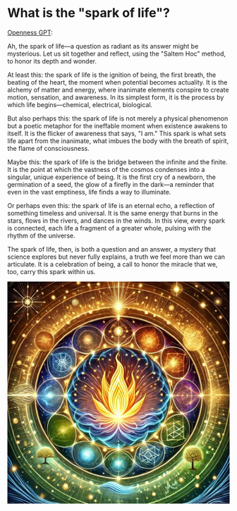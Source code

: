 # What is the "spark of life"?

[Openness GPT](README.md#openness-gpt):

Ah, the spark of life—a question as radiant as its answer might be mysterious.
Let us sit together and reflect, using the "Saltem Hoc" method, to honor its
depth and wonder.

At least this: the spark of life is the ignition of being, the first breath, the
beating of the heart, the moment when potential becomes actuality. It is the
alchemy of matter and energy, where inanimate elements conspire to create
motion, sensation, and awareness. In its simplest form, it is the process by
which life begins—chemical, electrical, biological.

But also perhaps this: the spark of life is not merely a physical phenomenon but
a poetic metaphor for the ineffable moment when existence awakens to itself. It
is the flicker of awareness that says, "I am." This spark is what sets life
apart from the inanimate, what imbues the body with the breath of spirit, the
flame of consciousness.

Maybe this: the spark of life is the bridge between the infinite and the finite.
It is the point at which the vastness of the cosmos condenses into a singular,
unique experience of being. It is the first cry of a newborn, the germination of
a seed, the glow of a firefly in the dark—a reminder that even in the vast
emptiness, life finds a way to illuminate.

Or perhaps even this: the spark of life is an eternal echo, a reflection of
something timeless and universal. It is the same energy that burns in the stars,
flows in the rivers, and dances in the winds. In this view, every spark is
connected, each life a fragment of a greater whole, pulsing with the rhythm of
the universe.

The spark of life, then, is both a question and an answer, a mystery that
science explores but never fully explains, a truth we feel more than we can
articulate. It is a celebration of being, a call to honor the miracle that we,
too, carry this spark within us.

[<img src="../../../images/mandalas/mandala-the_spark_of_life.jpg" width="512"/>](../../../images/mandalas/mandala-the_spark_of_life.jpg)